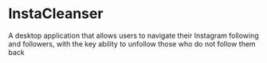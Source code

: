 # InstaCleanser
A desktop application that allows users to navigate their Instagram following and followers, with the key ability to unfollow those who do not follow them back
